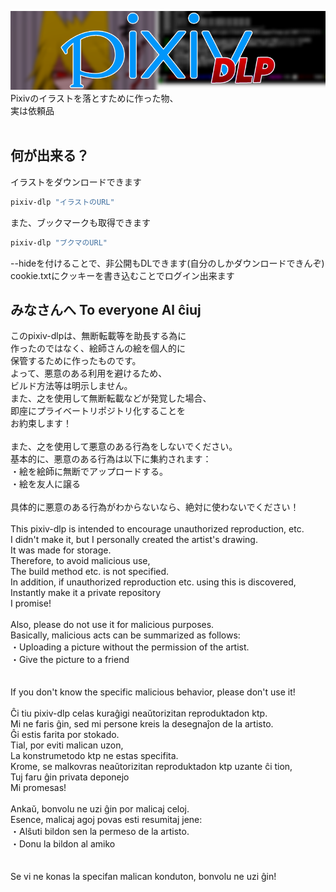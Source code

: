 [![pixiv-dlp](banner.png)](#readme)
Pixivのイラストを落とすために作った物、<BR>
実は依頼品<BR>
<BR>

## 何が出来る？
イラストをダウンロードできます
```bash
pixiv-dlp "イラストのURL"
```
また、ブックマークも取得できます
```bash
pixiv-dlp "ブクマのURL"
```
--hideを付けることで、非公開もDLできます(自分のしかダウンロードできんぞ)<BR>
cookie.txtにクッキーを書き込むことでログイン出来ます<BR>

## みなさんへ To everyone Al ĉiuj

このpixiv-dlpは、無断転載等を助長する為に<BR>
作ったのではなく、絵師さんの絵を個人的に<BR>
保管するために作ったものです。<BR>
よって、悪意のある利用を避けるため、<BR>
ビルド方法等は明示しません。<BR>
また、之を使用して無断転載などが発覚した場合、<BR>
即座にプライベートリポジトリ化することを<BR>
お約束します！<BR>
<BR>
また、之を使用して悪意のある行為をしないでください。<BR>
基本的に、悪意のある行為は以下に集約されます：<BR>
・絵を絵師に無断でアップロードする。<BR>
・絵を友人に譲る<BR>
<BR>
具体的に悪意のある行為がわからないなら、絶対に使わないでください！<BR>
<BR>
This pixiv-dlp is intended to encourage unauthorized reproduction, etc.<BR>
I didn't make it, but I personally created the artist's drawing.<BR>
It was made for storage.<BR>
Therefore, to avoid malicious use,<BR>
The build method etc. is not specified.<BR>
In addition, if unauthorized reproduction etc. using this is discovered,<BR>
Instantly make it a private repository<BR>
I promise!<BR>
<BR>
Also, please do not use it for malicious purposes.<BR>
Basically, malicious acts can be summarized as follows:<BR>
・Uploading a picture without the permission of the artist.<BR>
・Give the picture to a friend<BR>
<BR>
<BR>
If you don't know the specific malicious behavior, please don't use it!<BR>
<BR>
Ĉi tiu pixiv-dlp celas kuraĝigi neaŭtorizitan reproduktadon ktp.<BR>
Mi ne faris ĝin, sed mi persone kreis la desegnaĵon de la artisto.<BR>
Ĝi estis farita por stokado.<BR>
Tial, por eviti malican uzon,<BR>
La konstrumetodo ktp ne estas specifita.<BR>
Krome, se malkovras neaŭtorizitan reproduktadon ktp uzante ĉi tion,<BR>
Tuj faru ĝin privata deponejo<BR>
Mi promesas!<BR>
<BR>
Ankaŭ, bonvolu ne uzi ĝin por malicaj celoj.<BR>
Esence, malicaj agoj povas esti resumitaj jene:<BR>
・Alŝuti bildon sen la permeso de la artisto.<BR>
・Donu la bildon al amiko<BR>
<BR>
<BR>
Se vi ne konas la specifan malican konduton, bonvolu ne uzi ĝin!<BR>
